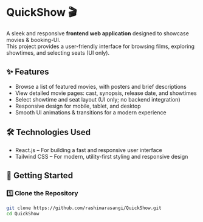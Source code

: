 # QuickShow 🎬

A sleek and responsive **frontend web application** designed to showcase movies & booking-UI.  
This project provides a user-friendly interface for browsing films, exploring showtimes, and selecting seats (UI only).


## ✨ Features

- Browse a list of featured movies, with posters and brief descriptions  
- View detailed movie pages: cast, synopsis, release date, and showtimes  
- Select showtime and seat layout (UI only; no backend integration)  
- Responsive design for mobile, tablet, and desktop  
- Smooth UI animations & transitions for a modern experience  


## 🛠️ Technologies Used

- React.js – For building a fast and responsive user interface
- Tailwind CSS – For modern, utility-first styling and responsive design


## 🚀 Getting Started

### 1️⃣ Clone the Repository  
```bash
git clone https://github.com/rashimarasangi/QuickShow.git
cd QuickShow
